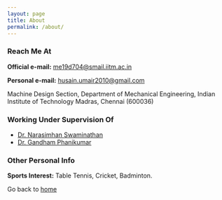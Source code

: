 ```yaml
---
layout: page
title: About
permalink: /about/
---
```

### Reach Me At
**Official e-mail:** me19d704@smail.iitm.ac.in

**Personal e-mail:** husain.umair2010@gmail.com

Machine Design Section, Department of Mechanical Engineering,
Indian Institute of Technology Madras, Chennai (600036)

### Working Under Supervision Of
- [Dr. Narasimhan Swaminathan](https://home.iitm.ac.in/n.swaminathan/)
- [Dr. Gandham Phanikumar](https://gphanikumar.github.io/)

### Other Personal Info
**Sports Interest:** Table Tennis, Cricket, Badminton.



Go back to [home](https://umairhussaincmm.github.io/)